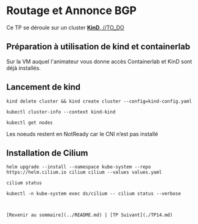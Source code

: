 # Routage et Annonce BGP

Ce TP se déroule sur un cluster <ins>**KinD**<ins>. 
//TO_DO

## Préparation à utilisation de kind et containerlab

Sur la VM auquel l'animateur vous donne accès Containerlab et KinD sont déjà installés.


## Lancement de kind

```shell
kind delete cluster && kind create cluster --config=kind-config.yaml

kubectl cluster-info --context kind-kind

kubectl get nodes
```

Les noeuds restent en NotReady car le CNI n’est pas installé

## Installation de Cilium

```shell
helm upgrade --install --namespace kube-system --repo https://helm.cilium.io cilium cilium --values values.yaml

cilium status

kubectl -n kube-system exec ds/cilium -- cilium status --verbose



[Revenir au sommaire](../README.md) | [TP Suivant](./TP14.md)